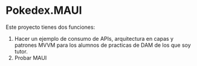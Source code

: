 # Pokedex.MAUI

Este proyecto tienes dos funciones:
  1. Hacer un ejemplo de consumo de APIs, arquitectura en capas y patrones MVVM para los alumnos de practicas de DAM de los que soy tutor.
  2. Probar MAUI

